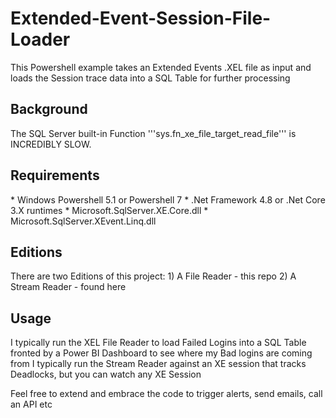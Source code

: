 # Extended-Event-Session-File-Loader
This Powershell example takes an Extended Events .XEL file as input and loads the Session trace data into a SQL Table for further processing

<h2>Background</h2>
The SQL Server built-in Function '''sys.fn_xe_file_target_read_file''' is INCREDIBLY SLOW.

<h2>Requirements</h2>
* Windows Powershell 5.1 or Powershell 7
* .Net Framework 4.8 or .Net Core 3.X runtimes
* Microsoft.SqlServer.XE.Core.dll
* Microsoft.SqlServer.XEvent.Linq.dll

<h2>Editions</h2>
There are two Editions of this project:
1) A File Reader - this repo
2) A Stream Reader - found here

<h2>Usage</h2>
I typically run the XEL File Reader to load Failed Logins into a SQL Table fronted by a Power BI Dashboard to see where my Bad logins are coming from
I typically run the Stream Reader against an XE session that tracks Deadlocks, but you can watch any XE Session

Feel free to extend and embrace the code to trigger alerts, send emails, call an API etc
